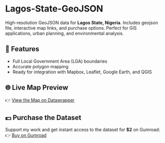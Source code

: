 # Lagos-State-GeoJSON
High-resolution GeoJSON data for **Lagos State, Nigeria**. Includes geojson file, interactive map links, and purchase options. Perfect for GIS applications, urban planning, and environmental analysis.

## 📍 **Features**
- Full Local Government Area (LGA) boundaries
- Accurate polygon mapping
- Ready for integration with Mapbox, Leaflet, Google Earth, and QGIS

## 🌐 **Live Map Preview**
👉 [View the Map on Datawrapper](https://www.datawrapper.de/_/Y6NHD/)

## 💵 **Purchase the Dataset**
Support my work and get instant access to the dataset for **$2** on Gumroad:  
👉 [Buy on Gumroad](https://geodatajade.gumroad.com/l/lagosgeojson)



